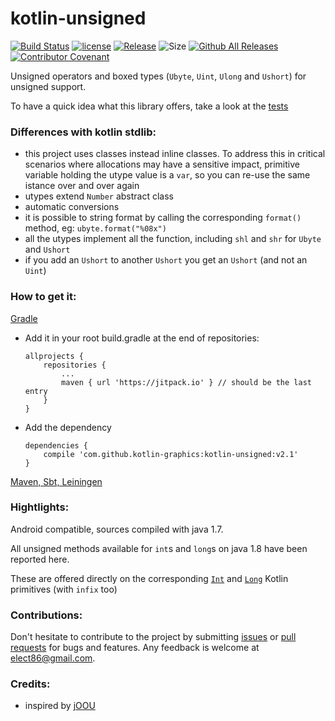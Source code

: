 # kotlin-unsigned

[![Build Status](https://github.com/kotlin-graphics/kotlin-unsigned/workflows/build/badge.svg)](https://github.com/kotlin-graphics/kotlin-unsigned/actions?workflow=build)
[![license](https://img.shields.io/badge/License-MIT-orange.svg)](https://github.com/kotlin-graphics/kotlin-unsigned/blob/master/LICENSE) 
[![Release](https://jitpack.io/v/kotlin-graphics/kotlin-unsigned.svg)](https://jitpack.io/#kotlin-graphics/kotlin-unsigned) 
![Size](https://github-size-badge.herokuapp.com/kotlin-graphics/kotlin-unsigned.svg)
[![Github All Releases](https://img.shields.io/github/downloads/kotlin-graphics/kotlin-unsigned/total.svg)]()
[![Contributor Covenant](https://img.shields.io/badge/Contributor%20Covenant-v2.0%20adopted-ff69b4.svg)](code_of_conduct.md) 

Unsigned operators and boxed types (`Ubyte`, `Uint`, `Ulong` and `Ushort`) for unsigned support.

To have a quick idea what this library offers, take a look at the [tests](https://github.com/kotlin-graphics/kotlin-unsigned/blob/master/src/test/kotlin/unsigned/test.kt)

### Differences with kotlin stdlib: 

- this project uses classes instead inline classes. To address this in critical scenarios where allocations may have a sensitive impact, primitive variable holding the utype value is a `var`, so you can re-use the same istance over and over again
- utypes extend `Number` abstract class
- automatic conversions
- it is possible to string format by calling the corresponding `format()` method, eg: `ubyte.format("%08x")`
- all the utypes implement all the function, including `shl` and `shr` for `Ubyte` and `Ushort`
- if you add an `Ushort` to another `Ushort` you get an `Ushort` (and not an `Uint`)

### How to get it:

[Gradle](https://jitpack.io/#kotlin-graphics/kotlin-unsigned/v2.1)

- Add it in your root build.gradle at the end of repositories:

      allprojects {
          repositories {
              ...
              maven { url 'https://jitpack.io' } // should be the last entry
          }
      }

- Add the dependency

      dependencies {
          compile 'com.github.kotlin-graphics:kotlin-unsigned:v2.1'
      }

[Maven, Sbt, Leiningen](https://jitpack.io/#kotlin-graphics/kotlin-unsigned/v2.1)


### Hightlights:

Android compatible, sources compiled with java 1.7.

All unsigned methods available for `int`s and `long`s on java 1.8 have been reported here. 

These are offered directly on the corresponding [`Int`](https://github.com/kotlin-graphics/kotlin-unsigned/blob/master/src/main/kotlin/unsigned/java_1_7/int.kt) and [`Long`](https://github.com/kotlin-graphics/kotlin-unsigned/blob/master/src/main/kotlin/unsigned/java_1_7/long.kt) Kotlin primitives (with `infix` too)

### Contributions:

Don't hesitate to contribute to the project by submitting [issues](https://github.com/kotlin-graphics/kotlin-unsigned/issues) or [pull requests](https://github.com/kotlin-graphics/kotlin-unsigned/pulls) for bugs and features. Any feedback is welcome at [elect86@gmail.com](mailto://elect86@gmail.com).


### Credits:

- inspired by [jOOU](https://github.com/jOOQ/jOOU)
